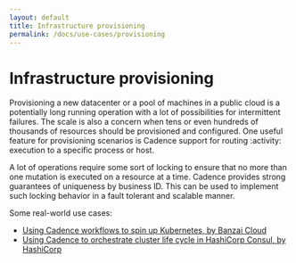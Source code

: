 ```yaml
---
layout: default
title: Infrastructure provisioning
permalink: /docs/use-cases/provisioning
---
```


# Infrastructure provisioning

Provisioning a new datacenter or a pool of machines in a public cloud is a potentially long running operation with
a lot of possibilities for intermittent failures. The scale is also a concern when tens or even hundreds of thousands of resources should be provisioned and configured. One useful feature for provisioning scenarios is Cadence support for routing :activity: execution to a specific process or host.

A lot of operations require some sort of locking to ensure that no more than one mutation is executed on a resource at a time.
Cadence provides strong guarantees of uniqueness by business ID. This can be used to implement such locking behavior in a fault tolerant and scalable manner.

Some real-world use cases:

 * [Using Cadence workflows to spin up Kubernetes, by Banzai Cloud](https://banzaicloud.com/blog/introduction-to-cadence/)
 * [Using Cadence to orchestrate cluster life cycle in HashiCorp Consul, by HashiCorp](https://www.youtube.com/watch?v=kDlrM6sgk2k&feature=youtu.be&t=1188)
